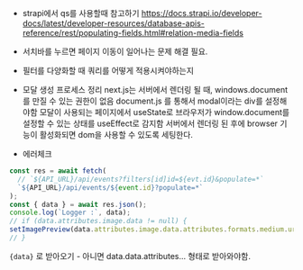 - strapi에서 qs를 사용할때 참고하기
  https://docs.strapi.io/developer-docs/latest/developer-resources/database-apis-reference/rest/populating-fields.html#relation-media-fields

- 서치바를 누르면 페이지 이동이 일어나는 문제 해결 필요.
- 필터를 다양화할 때 쿼리를 어떻게 적용시켜야하는지

- 모달 생성 프로세스 정리
  next.js는 서버에서 렌더링 될 때, windows.document를 만질 수 있는 권한이 없음
  document.js 를 통해서 modal이라는 div를 설정해야함
  모달이 사용되는 페이지에서 useState로 브라우저가 window.document를 설정할 수 있는 상태를 useEffect로 감지함
  서버에서 렌더링 된 후에 browser 기능이 활성화되면 dom을 사용할 수 있도록 세팅한다.

- 에러체크

```jsx
const res = await fetch(
  // `${API_URL}/api/events?filters[id]id=${evt.id}&populate=*`
  `${API_URL}/api/events/${event.id}?populate=*`
);
const { data } = await res.json();
console.log(`Logger :`, data);
// if (data.attributes.image.data != null) {
setImagePreview(data.attributes.image.data.attributes.formats.medium.url);
// }
```

`{data}` 로 받아오기 - 아니면 data.data.attributes... 형태로 받아와야함.
